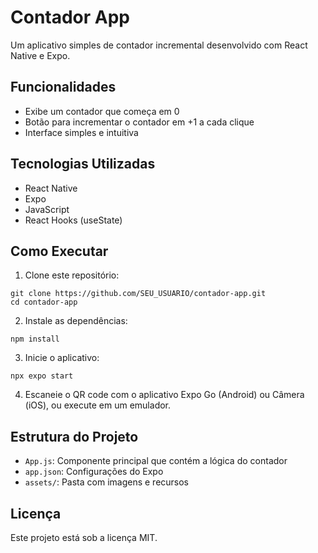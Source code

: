 # Contador App

Um aplicativo simples de contador incremental desenvolvido com React Native e Expo.

## Funcionalidades

- Exibe um contador que começa em 0
- Botão para incrementar o contador em +1 a cada clique
- Interface simples e intuitiva

## Tecnologias Utilizadas

- React Native
- Expo
- JavaScript
- React Hooks (useState)

## Como Executar

1. Clone este repositório:
```
git clone https://github.com/SEU_USUARIO/contador-app.git
cd contador-app
```

2. Instale as dependências:
```
npm install
```

3. Inicie o aplicativo:
```
npx expo start
```

4. Escaneie o QR code com o aplicativo Expo Go (Android) ou Câmera (iOS), ou execute em um emulador.

## Estrutura do Projeto

- `App.js`: Componente principal que contém a lógica do contador
- `app.json`: Configurações do Expo
- `assets/`: Pasta com imagens e recursos

## Licença

Este projeto está sob a licença MIT.